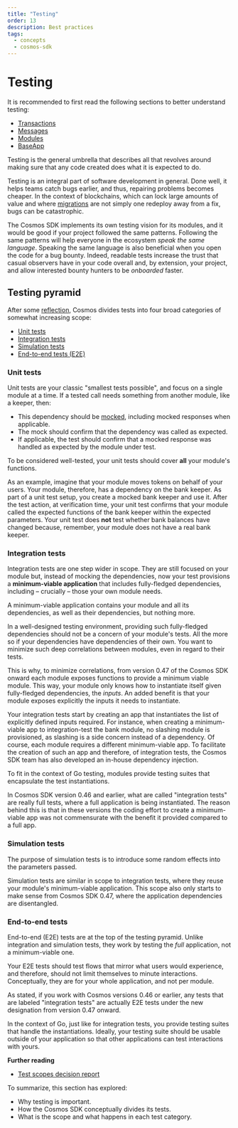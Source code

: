 ```yaml
---
title: "Testing"
order: 13
description: Best practices
tags: 
  - concepts
  - cosmos-sdk
---
```


# Testing

<HighlightBox type="prerequisite">

It is recommended to first read the following sections to better understand testing:

* [Transactions](./3-transactions.md)
* [Messages](./4-messages.md)
* [Modules](./5-modules.md)
* [BaseApp](./8-base-app.md)

</HighlightBox>

<HighlightBox type="learning">

Testing is the general umbrella that describes all that revolves around making sure that any code created does what it is expected to do.

</HighlightBox>

Testing is an integral part of software development in general. Done well, it helps teams catch bugs earlier, and thus, repairing problems becomes cheaper. In the context of blockchains, which can lock large amounts of value and where [migrations](./13-migrations.md) are not simply one redeploy away from a fix, bugs can be catastrophic.

The Cosmos SDK implements its own testing vision for its modules, and it would be good if your project followed the same patterns. Following the same patterns will help everyone in the ecosystem _speak the same language_. Speaking the same language is also beneficial when you open the code for a bug bounty. Indeed, readable tests increase the trust that casual observers have in your code overall and, by extension, your project, and allow interested bounty hunters to be _onboarded_ faster.

## Testing pyramid

After some [reflection](https://docs.cosmos.network/main/architecture/adr-059-test-scopes.html), Cosmos divides tests into four broad categories of somewhat increasing scope:

* [Unit tests](https://docs.cosmos.network/main/building-modules/testing#unit-tests)
* [Integration tests](https://docs.cosmos.network/main/building-modules/testing#integration-tests)
* [Simulation tests](https://docs.cosmos.network/main/building-modules/testing#simulations)
* [End-to-end tests (E2E)](https://docs.cosmos.network/main/building-modules/testing#end-to-end-tests)

### Unit tests

Unit tests are your classic "smallest tests possible", and focus on a single module at a time. If a tested call needs something from another module, like a keeper, then:

* This dependency should be [mocked](https://devopedia.org/mock-testing), including mocked responses when applicable.
* The mock should confirm that the dependency was called as expected.
* If applicable, the test should confirm that a mocked response was handled as expected by the module under test.

To be considered well-tested, your unit tests should cover **all** your module's functions.

As an example, imagine that your module moves tokens on behalf of your users. Your module, therefore, has a dependency on the bank keeper. As part of a unit test setup, you create a mocked bank keeper and use it. After the test action, at verification time, your unit test confirms that your module called the expected functions of the bank keeper within the expected parameters. Your unit test does **not** test whether bank balances have changed because, remember, your module does not have a real bank keeper.

### Integration tests

Integration tests are one step wider in scope. They are still focused on your module but, instead of mocking the dependencies, now your test provisions a **minimum-viable application** that includes fully-fledged dependencies, including – crucially – those your own module needs.

<HighlightBox type="info">

A minimum-viable application contains your module and all its dependencies, as well as their dependencies, but nothing more.

</HighlightBox>

In a well-designed testing environment, providing such fully-fledged dependencies should not be a concern of your module's tests. All the more so if your dependencies have dependencies of their own. You want to minimize such deep correlations between modules, even in regard to their tests.

This is why, to minimize correlations, from version 0.47 of the Cosmos SDK onward each module exposes functions to provide a minimum viable module. This way, your module only knows how to instantiate itself given fully-fledged dependencies, the _inputs_. An added benefit is that your module exposes explicitly the inputs it needs to instantiate.

Your integration tests start by creating an app that instantiates the list of explicitly defined inputs required. For instance, when creating a minimum-viable app to integration-test the bank module, no slashing module is provisioned, as slashing is a side concern instead of a dependency. Of course, each module requires a different minimum-viable app. To facilitate the creation of such an app and therefore, of integration tests, the Cosmos SDK team has also developed an in-house dependency injection.

To fit in the context of Go testing, modules provide testing suites that encapsulate the test instantiations.

<HighlightBox type="note">

In Cosmos SDK version 0.46 and earlier, what are called "integration tests" are really full tests, where a full application is being instantiated. The reason behind this is that in these versions the coding effort to create a minimum-viable app was not commensurate with the benefit it provided compared to a full app.

</HighlightBox>

### Simulation tests

The purpose of simulation tests is to introduce some random effects into the parameters passed.

Simulation tests are similar in scope to integration tests, where they reuse your module's minimum-viable application. This scope also only starts to make sense from Cosmos SDK 0.47, where the application dependencies are disentangled.

### End-to-end tests

End-to-end (E2E) tests are at the top of the testing pyramid. Unlike integration and simulation tests, they work by testing the _full_ application, not a minimum-viable one.

Your E2E tests should test flows that mirror what users would experience, and therefore, should not limit themselves to minute interactions. Conceptually, they are for your whole application, and not per module.

<HighlightBox type="remember">

As stated, if you work with Cosmos versions 0.46 or earlier, any tests that are labeled "integration tests" are actually E2E tests under the new designation from version 0.47 onward.

</HighlightBox>

In the context of Go, just like for integration tests, you provide testing suites that handle the instantiations. Ideally, your testing suite should be usable outside of your application so that other applications can test interactions with yours.

<HighlightBox type="reading">

**Further reading**

* [Test scopes decision report](https://docs.cosmos.network/main/architecture/adr-059-test-scopes.html)

</HighlightBox>

<HighlightBox type="synopsis">

To summarize, this section has explored:

* Why testing is important.
* How the Cosmos SDK conceptually divides its tests.
* What is the scope and what happens in each test category.

</HighlightBox>
